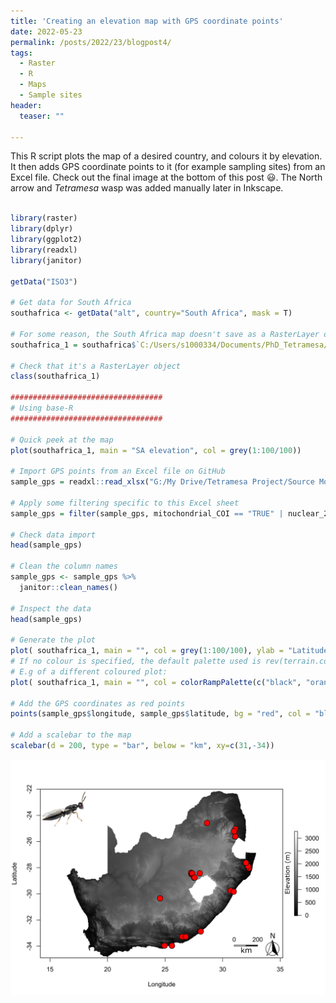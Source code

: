 ```yaml
---
title: 'Creating an elevation map with GPS coordinate points'
date: 2022-05-23
permalink: /posts/2022/23/blogpost4/
tags:
  - Raster
  - R
  - Maps
  - Sample sites
header:
  teaser: ""
  
---
```


This R script plots the map of a desired country, and colours it by elevation. It then adds GPS coordinate points to it (for example sampling sites) from an Excel file. Check out the final image at the bottom of this post 😃. The North arrow and *Tetramesa* wasp was added manually later in Inkscape.

```r

library(raster)
library(dplyr)
library(ggplot2)
library(readxl)
library(janitor)

getData("ISO3")

# Get data for South Africa
southafrica <- getData("alt", country="South Africa", mask = T)

# For some reason, the South Africa map doesn't save as a RasterLayer object, so run the equivalent of this line, changing the filepath appropriately to access the _msk_alt.grd file generated
southafrica_1 = southafrica$`C:/Users/s1000334/Documents/PhD_Tetramesa/R Scripts/map_plotting/ZAF1_msk_alt.grd`

# Check that it's a RasterLayer object
class(southafrica_1)

##################################
# Using base-R
##################################

# Quick peek at the map
plot(southafrica_1, main = "SA elevation", col = grey(1:100/100))

# Import GPS points from an Excel file on GitHub
sample_gps = readxl::read_xlsx("G:/My Drive/Tetramesa Project/Source Modifiers/source_modifiers_updated_10_06_2021.xlsx", sheet = "Tetramesa_Clarke")

# Apply some filtering specific to this Excel sheet
sample_gps = filter(sample_gps, mitochondrial_COI == "TRUE" | nuclear_28S == "TRUE")

# Check data import 
head(sample_gps)

# Clean the column names
sample_gps <- sample_gps %>%
  janitor::clean_names()

# Inspect the data
head(sample_gps)

# Generate the plot
plot( southafrica_1, main = "", col = grey(1:100/100), ylab = "Latitude", xlab = "Longitude" )
# If no colour is specified, the default palette used is rev(terrain.colors(255))
# E.g of a different coloured plot:
plot( southafrica_1, main = "", col = colorRampPalette(c("black", "orange"))( 255 ), ylab = "Latitude", xlab = "Longitude" )

# Add the GPS coordinates as red points
points(sample_gps$longitude, sample_gps$latitude, bg = "red", col = "black", pch = 21, cex = 2)

# Add a scalebar to the map
scalebar(d = 200, type = "bar", below = "km", xy=c(31,-34))

``` 

![](/images/sa_elevation_map.jpg)
